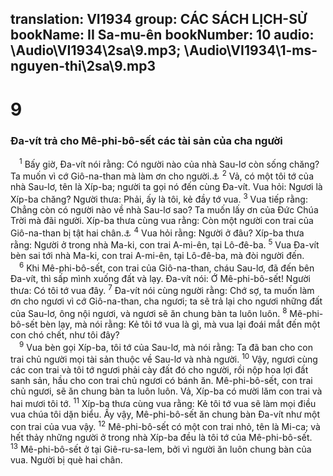 translation: VI1934
group: CÁC SÁCH LỊCH-SỬ
bookName: II Sa-mu-ên 
bookNumber: 10
audio: \Audio\VI1934\2sa\9.mp3; \Audio\VI1934\1-ms-nguyen-thi\2sa\9.mp3
-------

<div class="title"><h1>9</h1><h3>Đa-vít trả cho Mê-phi-bô-sết các tài sản của cha người</h3></div>
<span class="verse 2sa_9_1"> <sup>1</sup> Bấy giờ, Đa-vít nói rằng: Có người nào của nhà Sau-lơ còn sống chăng? Ta muốn vì cớ Giô-na-than mà làm ơn cho người.<a data-toggle="tooltip" data-placement="bottom" title="1Sa 20:15-17">⚓</a></span>
<span class="verse 2sa_9_2"><sup>2</sup> Vả, có một tôi tớ của nhà Sau-lơ, tên là Xíp-ba; người ta gọi nó đến cùng Đa-vít. Vua hỏi: Ngươi là Xíp-ba chăng? Người thưa: Phải, ấy là tôi, kẻ đầy tớ vua. </span>
<span class="verse 2sa_9_3"><sup>3</sup> Vua tiếp rằng: Chẳng còn có người nào về nhà Sau-lơ sao? Ta muốn lấy ơn của Đức Chúa Trời mà đãi người. Xíp-ba thưa cùng vua rằng: Còn một người con trai của Giô-na-than bị tật hai chân.<a data-toggle="tooltip" data-placement="bottom" title="2Sa 4:4">⚓</a></span>
<span class="verse 2sa_9_4"><sup>4</sup> Vua hỏi rằng: Người ở đâu? Xíp-ba thưa rằng: Người ở trong nhà Ma-ki, con trai A-mi-ên, tại Lô-đê-ba. </span>
<span class="verse 2sa_9_5"><sup>5</sup> Vua Đa-vít bèn sai tới nhà Ma-ki, con trai A-mi-ên, tại Lô-đê-ba, mà đòi người đến. <br/></span>
<span class="verse 2sa_9_6"> <sup>6</sup> Khi Mê-phi-bô-sết, con trai của Giô-na-than, cháu Sau-lơ, đã đến bên Đa-vít, thì sấp mình xuống đất và lạy. Đa-vít nói: Ớ Mê-phi-bô-sết! Người thưa: Có tôi tớ vua đây. </span>
<span class="verse 2sa_9_7"><sup>7</sup> Đa-vít nói cùng người rằng: Chớ sợ, ta muốn làm ơn cho ngươi vì cớ Giô-na-than, cha ngươi; ta sẽ trả lại cho ngươi những đất của Sau-lơ, ông nội ngươi, và ngươi sẽ ăn chung bàn ta luôn luôn. </span>
<span class="verse 2sa_9_8"><sup>8</sup> Mê-phi-bô-sết bèn lạy, mà nói rằng: Kẻ tôi tớ vua là gì, mà vua lại đoái mắt đến một con chó chết, như tôi đây? <br/></span>
<span class="verse 2sa_9_9"> <sup>9</sup> Vua bèn gọi Xíp-ba, tôi tớ của Sau-lơ, mà nói rằng: Ta đã ban cho con trai chủ người mọi tài sản thuộc về Sau-lơ và nhà người. </span>
<span class="verse 2sa_9_10"><sup>10</sup> Vậy, ngươi cùng các con trai và tôi tớ ngươi phải cày đất đó cho người, rồi nộp hoa lợi đất sanh sản, hầu cho con trai chủ ngươi có bánh ăn. Mê-phi-bô-sết, con trai chủ ngươi, sẽ ăn chung bàn ta luôn luôn. Vả, Xíp-ba có mười lăm con trai và hai mươi tôi tớ. </span>
<span class="verse 2sa_9_11"><sup>11</sup> Xíp-ba thưa cùng vua rằng: Kẻ tôi tớ vua sẽ làm mọi điều vua chúa tôi dặn biểu. Ấy vậy, Mê-phi-bô-sết ăn chung bàn Đa-vít như một con trai của vua vậy. </span>
<span class="verse 2sa_9_12"><sup>12</sup> Mê-phi-bô-sết có một con trai nhỏ, tên là Mi-ca; và hết thảy những người ở trong nhà Xíp-ba đều là tôi tớ của Mê-phi-bô-sết. </span>
<span class="verse 2sa_9_13"><sup>13</sup> Mê-phi-bô-sết ở tại Giê-ru-sa-lem, bởi vì người ăn luôn chung bàn của vua. Người bị què hai chân. <br/></span>

